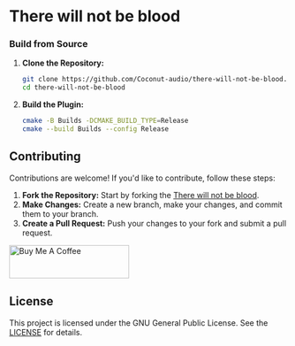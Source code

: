 <h1>There will not be blood</h2>

### Build from Source
1. **Clone the Repository:**
   ```bash
   git clone https://github.com/Coconut-audio/there-will-not-be-blood.git
   cd there-will-not-be-blood
   ```
3. **Build the Plugin:**
   ```bash
   cmake -B Builds -DCMAKE_BUILD_TYPE=Release
   cmake --build Builds --config Release
   ```

## Contributing
Contributions are welcome! If you'd like to contribute, follow these steps:
1. **Fork the Repository:** Start by forking the [There will not be blood](https://github.com/Coconut-audio/there-will-not-be-blood).
2. **Make Changes:** Create a new branch, make your changes, and commit them to your branch.
3. **Create a Pull Request:** Push your changes to your fork and submit a pull request.

<a href="https://www.buymeacoffee.com/vivekvijayan12" target="_blank"><img src="https://cdn.buymeacoffee.com/buttons/v2/default-yellow.png" alt="Buy Me A Coffee" style="height: 60px !important;width: 217px !important;" ></a>

## License
This project is licensed under the GNU General Public License. See the [LICENSE](https://github.com/Coconut-audio/there-will-not-be-blood/blob/main/LICENSE) for details.
